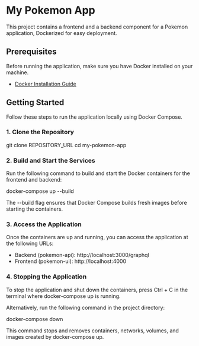 # My Pokemon App

This project contains a frontend and a backend component for a Pokemon application, Dockerized for easy deployment.

## Prerequisites

Before running the application, make sure you have Docker installed on your machine.

- [Docker Installation Guide](https://docs.docker.com/get-docker/)

## Getting Started

Follow these steps to run the application locally using Docker Compose.

### 1. Clone the Repository

git clone REPOSITORY_URL
cd my-pokemon-app

### 2. Build and Start the Services

Run the following command to build and start the Docker containers for the frontend and backend:

docker-compose up --build

The --build flag ensures that Docker Compose builds fresh images before starting the containers.

### 3. Access the Application

Once the containers are up and running, you can access the application at the following URLs:

- Backend (pokemon-api): http://localhost:3000/graphql
- Frontend (pokemon-ui): http://localhost:4000

### 4. Stopping the Application

To stop the application and shut down the containers, press Ctrl + C in the terminal where docker-compose up is running.

Alternatively, run the following command in the project directory:

docker-compose down

This command stops and removes containers, networks, volumes, and images created by docker-compose up.

